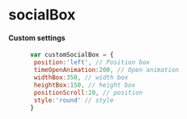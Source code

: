 # socialBox

#### Custom settings
```javascript
      var customSocialBox = {
       position:'left', // Position box
       timeOpenAnimation:200, // Open animation
       widthBox:350, // width box
       heightBox:150, // height box
       positionScroll:20, // position 
       style:'round' // style
      }
```
